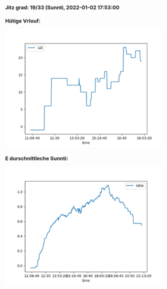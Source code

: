 ### Jitz grad: 19/33 (Sunnti, 2022-01-02 17:53:00

### Hütige Vrlouf:
![Graph](Today.png)

### E durschnittleche Sunnti:
![Graph](Sunnti.png)